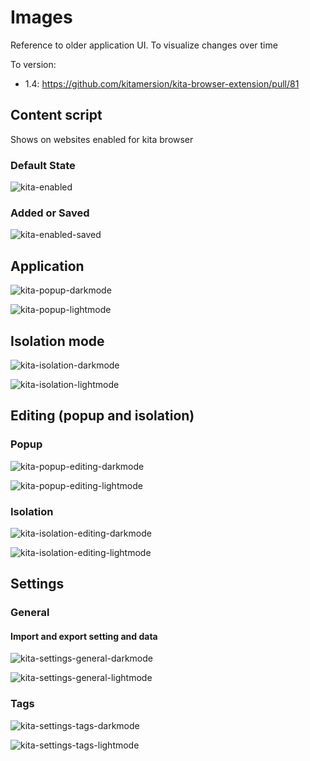 # Images

Reference to older application UI. To visualize changes over time

To version:

- 1.4: https://github.com/kitamersion/kita-browser-extension/pull/81

## Content script

Shows on websites enabled for kita browser

### Default State
![kita-enabled](/images/app/kita-enabled.png)


### Added or Saved
![kita-enabled-saved](/images/app/kita-enabled-saved.png)


## Application

![kita-popup-darkmode](/images/app/kita-popup-darkmode.png)


![kita-popup-lightmode](/images/app/kita-popup-lightmode.png)

## Isolation mode


![kita-isolation-darkmode](/images/app/kita-isolation-darkmode.png)


![kita-isolation-lightmode](/images/app/kita-isolation-lightmode.png)


## Editing (popup and isolation)

### Popup

![kita-popup-editing-darkmode](/images/app/kita-popup-editing-darkmode.png)


![kita-popup-editing-lightmode](/images/app/kita-popup-editing-lightmode.png)

### Isolation

![kita-isolation-editing-darkmode](/images/app/kita-isolation-editing-darkmode.png)


![kita-isolation-editing-lightmode](/images/app/kita-isolation-editing-lightmode.png)

## Settings 

### General 

#### Import and export setting and data

![kita-settings-general-darkmode](/images/app/kita-settings-general-darkmode.png)

![kita-settings-general-lightmode](/images/app/kita-settings-general-lightmode.png)


### Tags

![kita-settings-tags-darkmode](/images/app/kita-settings-tags-darkmode.png)


![kita-settings-tags-lightmode](/images/app/kita-settings-tags-lightmode.png)